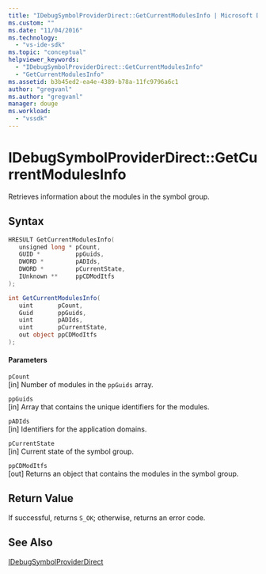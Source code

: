 ```yaml
---
title: "IDebugSymbolProviderDirect::GetCurrentModulesInfo | Microsoft Docs"
ms.custom: ""
ms.date: "11/04/2016"
ms.technology: 
  - "vs-ide-sdk"
ms.topic: "conceptual"
helpviewer_keywords: 
  - "IDebugSymbolProviderDirect::GetCurrentModulesInfo"
  - "GetCurrentModulesInfo"
ms.assetid: b3b45ed2-ea4e-4389-b78a-11fc9796a6c1
author: "gregvanl"
ms.author: "gregvanl"
manager: douge
ms.workload: 
  - "vssdk"
---
```

# IDebugSymbolProviderDirect::GetCurrentModulesInfo
Retrieves information about the modules in the symbol group.  
  
## Syntax  
  
```cpp  
HRESULT GetCurrentModulesInfo(  
   unsigned long * pCount,  
   GUID *          ppGuids,  
   DWORD *         pADIds,  
   DWORD *         pCurrentState,  
   IUnknown **     ppCDModItfs  
);  
```  
  
```csharp  
int GetCurrentModulesInfo(  
   uint       pCount,  
   Guid       ppGuids,  
   uint       pADIds,  
   uint       pCurrentState,  
   out object ppCDModItfs  
);  
```  
  
#### Parameters  
 `pCount`  
 [in] Number of modules in the `ppGuids` array.  
  
 `ppGuids`  
 [in] Array that contains the unique identifiers for the modules.  
  
 `pADIds`  
 [in] Identifiers for the application domains.  
  
 `pCurrentState`  
 [in] Current state of the symbol group.  
  
 `ppCDModItfs`  
 [out] Returns an object that contains the modules in the symbol group.  
  
## Return Value  
 If successful, returns `S_OK`; otherwise, returns an error code.  
  
## See Also  
 [IDebugSymbolProviderDirect](../../../extensibility/debugger/reference/idebugsymbolproviderdirect.md)